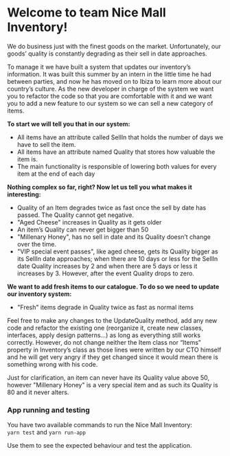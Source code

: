 # Welcome to team Nice Mall Inventory!

We do business just with the finest goods on the market. Unfortunately, our goods’ quality is constantly degrading as their sell in date approaches. 

To manage it we have built a system that updates our inventory’s information. It was built this summer by an intern in the little time he had between parties, and now he has moved on to Ibiza to learn more about our country’s culture. As the new developer in charge of the system we want you to refactor the code so that you are comfortable with it and we want you to add a new feature to our system so we can sell a new category of items.

**To start we will tell you that in our system:**

- All items have an attribute called SellIn that holds the number of days we have to sell the item. 
- All items have an attribute named Quality that stores how valuable the item is. 
- The main functionality is responsible of lowering both values for every item at the end of each day


**Nothing complex so far, right? Now let us tell you what makes it interesting:**

- Quality of an Item degrades twice as fast once the sell by date has passed. The Quality cannot get negative.
- "Aged Cheese" increases in Quality as it gets older 
- An item’s Quality can never get bigger than 50
- "Millenary Honey", has no sell in date and its Quality doesn’t change over the time.
- "VIP special event passes", like aged cheese, gets its Quality bigger as its SellIn date approaches; when there are 10 days or less for the SellIn date Quality increases by 2 and when there are 5 days or less it increases by 3. However, after the event Quality drops to zero.

**We want to add fresh items to our catalogue. To do so we need to update our inventory system:**

- "Fresh" items degrade in Quality twice as fast as normal items 

Feel free to make any changes to the UpdateQuality method, add any new code and refactor the existing one (reorganize it, create new classes, interfaces, apply design patterns...) as long as everything still works correctly. However, do not change neither the Item class nor “Items” property in Inventory’s class as those lines were written by our CTO himself and he will get very angry if they get changed since it would mean there is something wrong with his code.

Just for clarification, an item can never have its Quality value above 50, however "Millenary Honey" is a very special item and as such its Quality is 80 and it never alters.  

### App running and testing
You have two available commands to run the Nice Mall Inventory:   
`yarn test` and `yarn run-app`

Use them to see the expected behaviour and test the application. 
